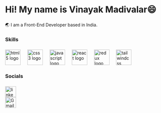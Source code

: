 <h1 align="left">Hi! My name is Vinayak Madivalar😄</h1>

###

<p align="left">🌏 I am a Front-End Developer based in  India.</p>

###

<h3 align="left">Skills</h3>

###

<div align="left">
  <img src="https://skillicons.dev/icons?i=html" height="50" alt="html5 logo"  />
  <img width="14" />
  <img src="https://skillicons.dev/icons?i=css" height="50" alt="css3 logo"  />
  <img width="14" />
  <img src="https://skillicons.dev/icons?i=js" height="50" alt="javascript logo"  />
  <img width="14" />
  <img src="https://skillicons.dev/icons?i=react" height="50" alt="react logo"  />
  <img width="14" />
  <img src="https://skillicons.dev/icons?i=redux" height="50" alt="redux logo"  />
  <img width="14" />
  <img src="https://skillicons.dev/icons?i=tailwind" height="50" alt="tailwindcss logo"  />
</div>

###

<h3 align="left">Socials</h3>

###

<div align="left">
  <a href="https://linkedin.com/in/vinayak-madivalar" target="blank">
  <img src="https://img.shields.io/badge/LinkedIn-0A66C2?logo=linkedin&logoColor=white&style=for-the-badge" height="35" alt="linkedin logo"  />
</div>

<div align="left">
  <a href="mailto:vinayak.m0157@gmail.com" target="blank">
  <img src="https://img.shields.io/badge/Gmail-D14836?style=for-the-badge&logo=gmail&logoColor=white" height="35" alt="Gmail logo"  />
</div>

###
